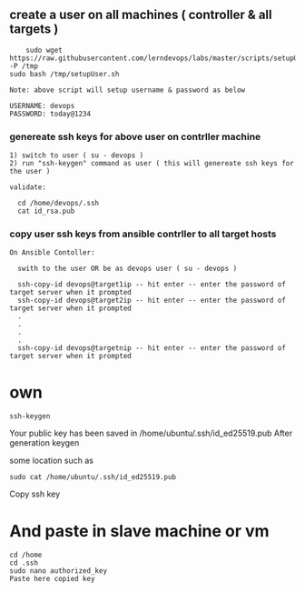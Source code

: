 ## create a user on all machines ( controller & all targets )

        sudo wget https://raw.githubusercontent.com/lerndevops/labs/master/scripts/setupUser.sh -P /tmp
	sudo bash /tmp/setupUser.sh
	
	Note: above script will setup username & password as below 
	
	USERNAME: devops
	PASSWORD: today@1234

### genereate ssh keys for above user on contrller machine 

```
1) switch to user ( su - devops )
2) run "ssh-keygen" command as user ( this will genereate ssh keys for the user ) 

validate:
     
  cd /home/devops/.ssh 
  cat id_rsa.pub 
```
### copy user ssh keys from ansible contrller to all target hosts

```
On Ansible Contoller:
	
  swith to the user OR be as devops user ( su - devops )
  
  ssh-copy-id devops@target1ip -- hit enter -- enter the password of target server when it prompted 
  ssh-copy-id devops@target2ip -- hit enter -- enter the password of target server when it prompted
  .
  .
  .
  .
  ssh-copy-id devops@targetnip -- hit enter -- enter the password of target server when it prompted

```

# own
```
ssh-keygen
```
Your public key has been saved in /home/ubuntu/.ssh/id_ed25519.pub
After generation keygen 

some location such as
```
sudo cat /home/ubuntu/.ssh/id_ed25519.pub
```
Copy ssh key

# And paste in slave machine or vm

```
cd /home
cd .ssh
sudo nano authorized_key
Paste here copied key







	

